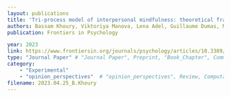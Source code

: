 ```yaml
---
layout: publications
title: 'Tri-process model of interpersonal mindfulness: theoretical framework and study protocol'
authors: Bassam Khoury, Viktoriya Manova, Lena Adel, Guillaume Dumas, Michael Lifshitz, Rodrigo C Vergara, Harmehr Sekhon, Soham Rej
publication: Frontiers in Psychology

year: 2023
link: https://www.frontiersin.org/journals/psychology/articles/10.3389/fpsyg.2023.1130959/full
type: "Journal Paper" # "Journal Paper", Preprint, "Book_Chapter", Comment, "Poster_Conference"
category: 
    - "Experimental"
    - "opinion_perspectives"  # "opinion_perspectives", Review, Computational, Social Cognitive and Affective Neuroscience, Experimental
filename: 2023.04.25_B.Khoury
---
```

